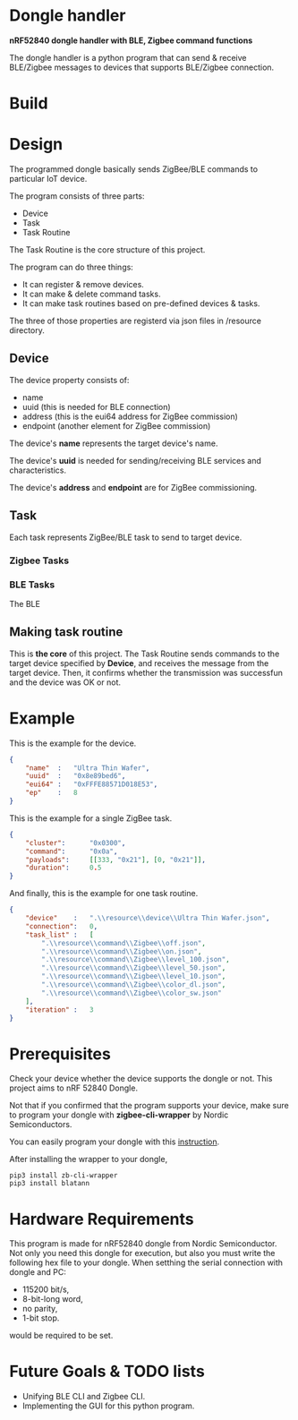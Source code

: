 # Dongle handler
**nRF52840 dongle handler with BLE, Zigbee command functions**

The dongle handler is a python program that can send & receive BLE/Zigbee messages to devices that supports BLE/Zigbee connection.

# Build

# Design
The programmed dongle basically sends ZigBee/BLE commands to particular IoT device.

The program consists of three parts:
 * Device
 * Task
 * Task Routine

The Task Routine is the core structure of this project.

The program can do three things:
 * It can register & remove devices.
 * It can make & delete command tasks.
 * It can make task routines based on pre-defined devices & tasks.

The three of those properties are registerd via json files in /resource directory.

## Device
The device property consists of:
 * name
 * uuid (this is needed for BLE connection)
 * address (this is the eui64 address for ZigBee commission)
 * endpoint (another element for ZigBee commission)

The device's **name** represents the target device's name.

The device's **uuid** is needed for sending/receiving BLE services and characteristics.

The device's **address** and **endpoint** are for ZigBee commissioning.

## Task
Each task represents ZigBee/BLE task to send to target device.

### Zigbee Tasks


### BLE Tasks
The BLE


## Making task routine
This is **the core** of this project. The Task Routine sends commands to the target device specified by **Device**, and receives the message from the target device. Then, it confirms whether the transmission was successfun and the device was OK or not.

# Example
This is the example for the device.
``` json
{
    "name"  :   "Ultra Thin Wafer",
    "uuid"  :   "0x8e89bed6",
    "eui64" :   "0xFFFE88571D018E53",
    "ep"    :   8
}
```

This is the example for a single ZigBee task.
``` json
{
    "cluster":      "0x0300",
    "command":      "0x0a",
    "payloads":     [[333, "0x21"], [0, "0x21"]],
    "duration":     0.5
}
```

And finally, this is the example for one task routine.
``` json
{
    "device"    :   ".\\resource\\device\\Ultra Thin Wafer.json",
    "connection":   0,
    "task_list" :   [
        ".\\resource\\command\\Zigbee\\off.json",
        ".\\resource\\command\\Zigbee\\on.json",
        ".\\resource\\command\\Zigbee\\level_100.json",
        ".\\resource\\command\\Zigbee\\level_50.json",
        ".\\resource\\command\\Zigbee\\level_10.json",
        ".\\resource\\command\\Zigbee\\color_dl.json",
        ".\\resource\\command\\Zigbee\\color_sw.json"
    ],
    "iteration" :   3
}
```

# Prerequisites
Check your device whether the device supports the dongle or not.
This project aims to nRF 52840 Dongle.

Not that if you confirmed that the program supports your device, make sure to program your dongle with **zigbee-cli-wrapper** by Nordic Semiconductors.

You can easily program your dongle with this [instruction](https://infocenter.nordicsemi.com/index.jsp?topic=%2Fsdk_tz_v4.0.0%2Fzigbee_cli_wrapper.html).

After installing the wrapper to your dongle,

``` shell
pip3 install zb-cli-wrapper
pip3 install blatann
```

# Hardware Requirements
This program is made for nRF52840 dongle from Nordic Semiconductor.
Not only you need this dongle for execution, but also you must write the following hex file to your dongle.
When setthing the serial connection with dongle and PC:
 * 115200 bit/s,
 * 8-bit-long word,
 * no parity,
 * 1-bit stop.

would be required to be set.

# Future Goals & TODO lists
 * Unifying BLE CLI and Zigbee CLI.
 * Implementing the GUI for this python program.
